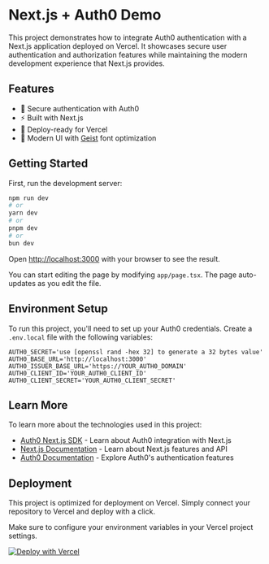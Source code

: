 # Next.js + Auth0 Demo

This project demonstrates how to integrate Auth0 authentication with a Next.js application deployed on Vercel. It showcases secure user authentication and authorization features while maintaining the modern development experience that Next.js provides.

## Features

- 🔐 Secure authentication with Auth0
- ⚡ Built with Next.js
- 🚀 Deploy-ready for Vercel
- 🎨 Modern UI with [Geist](https://vercel.com/font) font optimization

## Getting Started

First, run the development server:

```bash
npm run dev
# or
yarn dev
# or
pnpm dev
# or
bun dev
```

Open [http://localhost:3000](http://localhost:3000) with your browser to see the result.

You can start editing the page by modifying `app/page.tsx`. The page auto-updates as you edit the file.

## Environment Setup

To run this project, you'll need to set up your Auth0 credentials. Create a `.env.local` file with the following variables:

```env
AUTH0_SECRET='use [openssl rand -hex 32] to generate a 32 bytes value'
AUTH0_BASE_URL='http://localhost:3000'
AUTH0_ISSUER_BASE_URL='https://YOUR_AUTH0_DOMAIN'
AUTH0_CLIENT_ID='YOUR_AUTH0_CLIENT_ID'
AUTH0_CLIENT_SECRET='YOUR_AUTH0_CLIENT_SECRET'
```

## Learn More

To learn more about the technologies used in this project:

- [Auth0 Next.js SDK](https://auth0.com/docs/quickstart/webapp/nextjs) - Learn about Auth0 integration with Next.js
- [Next.js Documentation](https://nextjs.org/docs) - Learn about Next.js features and API
- [Auth0 Documentation](https://auth0.com/docs) - Explore Auth0's authentication features

## Deployment

This project is optimized for deployment on Vercel. Simply connect your repository to Vercel and deploy with a click.

Make sure to configure your environment variables in your Vercel project settings.

[![Deploy with Vercel](https://vercel.com/button)](https://vercel.com/new/clone?repository-url=https%3A%2F%2Fgithub.com%2Fvercel%2Fnext.js%2Ftree%2Fcanary%2Fexamples%2Fhello-world)
